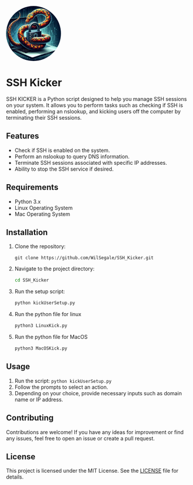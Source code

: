 <img src="Python Security program.JPG" alt="Security python IMG" style="width: 150px; height: 150; border-radius: 50%; object-fit: cover;">


# SSH Kicker
SSH KICKER is a Python script designed to help you manage SSH sessions on your system. It allows you to perform tasks such as checking if SSH is enabled, performing an nslookup, and kicking users off the computer by terminating their SSH sessions.

## Features

- Check if SSH is enabled on the system.
- Perform an nslookup to query DNS information.
- Terminate SSH sessions associated with specific IP addresses.
- Ability to stop the SSH service if desired.

## Requirements

- Python 3.x
- Linux Operating System
- Mac Operating System

## Installation

1. Clone the repository:

    ```shell
    git clone https://github.com/WilSegale/SSH_Kicker.git
    ```

2. Navigate to the project directory:

    ```bash
    cd SSH_Kicker
    ```

3. Run the setup script:

    ```bash
    python kickUserSetup.py
    ```
4. Run the python file for linux
    ```bash     
    python3 LinuxKick.py
    ```

5. Run the python file for MacOS
    ```bash
    python3 MacOSKick.py
    ```
## Usage
1. Run the script: `python kickUserSetup.py` 
2. Follow the prompts to select an action.
3. Depending on your choice, provide necessary inputs such as domain name or IP address.

## Contributing

Contributions are welcome! If you have any ideas for improvement or find any issues, feel free to open an issue or create a pull request.

## License

This project is licensed under the MIT License. See the [LICENSE](LICENSE) file for details.
